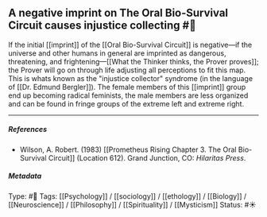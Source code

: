 ## A negative imprint on The Oral Bio-Survival Circuit causes injustice collecting  #🧠 

If the initial [[imprint]] of the [[Oral Bio-Survival Circuit]] is negative—if the universe and other humans in general are imprinted as dangerous, threatening, and frightening—[[What the Thinker thinks, the Prover proves]]; the Prover will go on through life adjusting all perceptions to fit this map. This is whats known as the "injustice collector" syndrome (in the language of [[Dr. Edmund Bergler]]). The female members of this [[imprint]] group end up becoming radical feminists, the male members are less organized and can be found in fringe groups of the extreme left and extreme right.

___

##### References


- Wilson, A. Robert. (1983) [[Prometheus Rising Chapter 3. The Oral Bio-Survival Circuit]] (Location 612). Grand Junction, CO: _Hilaritas Press_.

##### Metadata

Type: #🔴 
Tags: [[Psychology]] / [[sociology]] / [[ethology]] / [[Biology]] / [[Neuroscience]] / [[Philosophy]] / [[Spirituality]] / [[Mysticism]] 
Status:  #☀️ 